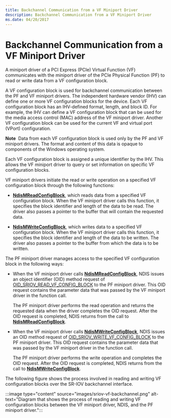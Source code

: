 ```yaml
---
title: Backchannel Communication from a VF Miniport Driver
description: Backchannel Communication from a VF Miniport Driver
ms.date: 04/20/2017
---
```


# Backchannel Communication from a VF Miniport Driver


A miniport driver of a PCI Express (PCIe) Virtual Function (VF) communicates with the miniport driver of the PCIe Physical Function (PF) to read or write data from a VF configuration block.

A VF configuration block is used for backchannel communication between the PF and VF miniport drivers. The independent hardware vendor (IHV) can define one or more VF configuration blocks for the device. Each VF configuration block has an IHV-defined format, length, and block ID. For example, the IHV can define a VF configuration block that can be used for the media access control (MAC) address of the VF miniport driver. Another VF configuration block can be used for the current VF and virtual port (VPort) configuration.

**Note**  Data from each VF configuration block is used only by the PF and VF miniport drivers. The format and content of this data is opaque to components of the Windows operating system.

 

Each VF configuration block is assigned a unique identifier by the IHV. This allows the VF miniport driver to query or set information on specific VF configuration blocks.

VF miniport drivers initiate the read or write operation on a specified VF configuration block through the following functions:

-   [**NdisMReadConfigBlock**](/windows-hardware/drivers/ddi/ndis/nf-ndis-ndismreadconfigblock), which reads data from a specified VF configuration block. When the VF miniport driver calls this function, it specifies the block identifier and length of the data to be read. The driver also passes a pointer to the buffer that will contain the requested data.

-   [**NdisMWriteConfigBlock**](/windows-hardware/drivers/ddi/ndis/nf-ndis-ndismreadconfigblock), which writes data to a specified VF configuration block. When the VF miniport driver calls this function, it specifies the block identifier and length of the data to be written. The driver also passes a pointer to the buffer from which the data is to be written.

The PF miniport driver manages access to the specified VF configuration block in the following ways:

-   When the VF miniport driver calls [**NdisMReadConfigBlock**](/windows-hardware/drivers/ddi/ndis/nf-ndis-ndismreadconfigblock), NDIS issues an object identifier (OID) method request of [OID\_SRIOV\_READ\_VF\_CONFIG\_BLOCK](./oid-sriov-read-vf-config-block.md) to the PF miniport driver. This OID request contains the parameter data that was passed by the VF miniport driver in the function call.

    The PF miniport driver performs the read operation and returns the requested data when the driver completes the OID request. After the OID request is completed, NDIS returns from the call to [**NdisMReadConfigBlock**](/windows-hardware/drivers/ddi/ndis/nf-ndis-ndismreadconfigblock).

-   When the VF miniport driver calls [**NdisMWriteConfigBlock**](/windows-hardware/drivers/ddi/ndis/nf-ndis-ndismreadconfigblock), NDIS issues an OID method request of [OID\_SRIOV\_WRITE\_VF\_CONFIG\_BLOCK](./oid-sriov-write-vf-config-block.md) to the PF miniport driver. This OID request contains the parameter data that was passed by the VF miniport driver in the function call.

    The PF miniport driver performs the write operation and completes the OID request. After the OID request is completed, NDIS returns from the call to [**NdisMWriteConfigBlock**](/windows-hardware/drivers/ddi/ndis/nf-ndis-ndismreadconfigblock).

The following figure shows the process involved in reading and writing VF configuration blocks over the SR-IOV backchannel interface.

:::image type="content" source="images/sriov-vf-backchannel.png" alt-text="Diagram that shows the process of reading and writing VF configuration blocks between the VF miniport driver, NDIS, and the PF miniport driver.":::

 

